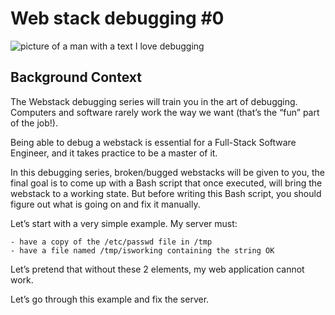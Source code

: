 # Web stack debugging #0
![picture of a man with a text I love debugging](https://s3.amazonaws.com/intranet-projects-files/holbertonschool-sysadmin_devops/265/uWLzjc8.jpg)

## Background Context
The Webstack debugging series will train you in the art of debugging. Computers and software rarely work the way we want (that’s the “fun” part of the job!).

Being able to debug a webstack is essential for a Full-Stack Software Engineer, and it takes practice to be a master of it.

In this debugging series, broken/bugged webstacks will be given to you, the final goal is to come up with a Bash script that once executed, will bring the webstack to a working state. But before writing this Bash script, you should figure out what is going on and fix it manually.

Let’s start with a very simple example. My server must:

	- have a copy of the /etc/passwd file in /tmp
	- have a file named /tmp/isworking containing the string OK

Let’s pretend that without these 2 elements, my web application cannot work.

Let’s go through this example and fix the server.
